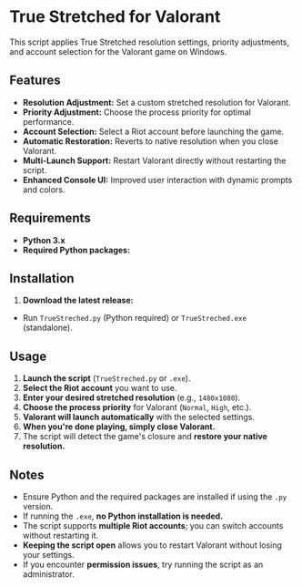 # True Stretched for Valorant  

This script applies True Stretched resolution settings, priority adjustments, and account selection for the Valorant game on Windows.  

## Features  

- **Resolution Adjustment:** Set a custom stretched resolution for Valorant.  
- **Priority Adjustment:** Choose the process priority for optimal performance.  
- **Account Selection:** Select a Riot account before launching the game.  
- **Automatic Restoration:** Reverts to native resolution when you close Valorant.  
- **Multi-Launch Support:** Restart Valorant directly without restarting the script.  
- **Enhanced Console UI:** Improved user interaction with dynamic prompts and colors.  

## Requirements  

- **Python 3.x**  
- **Required Python packages:**  


## Installation  

1. **Download the latest release:**  

 - Run `TrueStreched.py` (Python required) or `TrueStreched.exe` (standalone).  

## Usage  

1. **Launch the script** (`TrueStreched.py` or `.exe`).  
2. **Select the Riot account** you want to use.  
3. **Enter your desired stretched resolution** (e.g., `1480x1080`).  
4. **Choose the process priority** for Valorant (`Normal`, `High`, etc.).  
5. **Valorant will launch automatically** with the selected settings.  
6. **When you're done playing, simply close Valorant.**  
7. The script will detect the game's closure and **restore your native resolution.**  

## Notes  

- Ensure Python and the required packages are installed if using the `.py` version.  
- If running the `.exe`, **no Python installation is needed.**  
- The script supports **multiple Riot accounts**; you can switch accounts without restarting it.  
- **Keeping the script open** allows you to restart Valorant without losing your settings.  
- If you encounter **permission issues**, try running the script as an administrator.  
